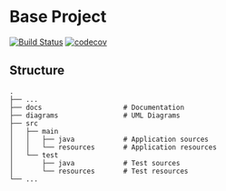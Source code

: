 # Base Project
[![Build Status](https://travis-ci.org/fcu-d0512808/BaseProject.svg?branch=master)](https://travis-ci.org/fcu-d0512808/BaseProject)
[![codecov](https://codecov.io/gh/fcu-d0512808/BaseProject/branch/master/graph/badge.svg)](https://codecov.io/gh/fcu-d0512808/BaseProject)

## Structure
```
.
├── ...
├── docs                    # Documentation
├── diagrams                # UML Diagrams
├── src
│   ├── main
│   │   ├── java            # Application sources
│   │   └── resources       # Application resources
│   └── test
│       ├── java            # Test sources
│       └── resources       # Test resources
└── ...
```
